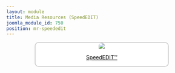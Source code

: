 ```yaml
---
layout: module
title: Media Resources (SpeedEDIT)
joomla_module_id: 750
position: mr-speededit
---
```

<div align="center" style="margin-bottom: 20px;"><a href="/news-events/newsroom/media/speededit.html">
<div align="center" style="max-width: 350px; border-style: solid; border-width: 2px; border-color: #cccccc; border-radius: 10px; background-color: #ffffff;"><img src="{{"images/media-resources/img/speededit.jpg" | cdn }}" style="border-radius: 10px 10px 0px 0px;" class="img-responsive" />
<p style="line-height: 1.3em; color: #000000;">SpeedEDIT™</p>
</div>
</a>
</div>
